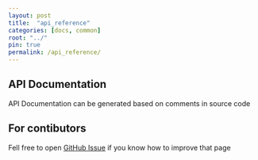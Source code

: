 ```yaml
---
layout: post
title:  "api_reference"
categories: [docs, common]
root: "../"
pin: true
permalink: /api_reference/
---
```


## API Documentation

API Documentation can be generated based on comments in source code

## For contibutors

Fell free to open [GitHub Issue](https://github.com/blockspacer/flextool/issues) if you know how to improve that page
